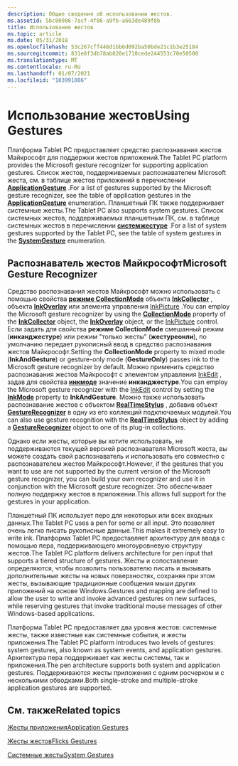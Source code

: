 ```yaml
---
description: Общие сведения об использовании жестов.
ms.assetid: 5bc80086-7acf-4f86-a9fb-a663de489f8b
title: Использование жестов
ms.topic: article
ms.date: 05/31/2018
ms.openlocfilehash: 53c267cff446d1bb6d092ba50bde21c1b3e25184
ms.sourcegitcommit: 831e8f3db78ab820e1710cede244553c70e50500
ms.translationtype: MT
ms.contentlocale: ru-RU
ms.lasthandoff: 01/07/2021
ms.locfileid: "103991086"
---
```

# <a name="using-gestures"></a><span data-ttu-id="91bed-103">Использование жестов</span><span class="sxs-lookup"><span data-stu-id="91bed-103">Using Gestures</span></span>

<span data-ttu-id="91bed-104">Платформа Tablet PC предоставляет средство распознавания жестов Майкрософт для поддержки жестов приложений.</span><span class="sxs-lookup"><span data-stu-id="91bed-104">The Tablet PC platform provides the Microsoft gesture recognizer for supporting application gestures.</span></span> <span data-ttu-id="91bed-105">Список жестов, поддерживаемых распознавателем Microsoft жеста, см. в таблице жестов приложений в перечислении [**ApplicationGesture**](/windows/desktop/api/msinkaut/ne-msinkaut-inkapplicationgesture) .</span><span class="sxs-lookup"><span data-stu-id="91bed-105">For a list of gestures supported by the Microsoft gesture recognizer, see the table of application gestures in the [**ApplicationGesture**](/windows/desktop/api/msinkaut/ne-msinkaut-inkapplicationgesture) enumeration.</span></span> <span data-ttu-id="91bed-106">Планшетный ПК также поддерживает системные жесты.</span><span class="sxs-lookup"><span data-stu-id="91bed-106">The Tablet PC also supports system gestures.</span></span> <span data-ttu-id="91bed-107">Список системных жестов, поддерживаемых планшетным ПК, см. в таблице системных жестов в перечислении [**системжестуре**](/windows/desktop/api/msinkaut/ne-msinkaut-inksystemgesture) .</span><span class="sxs-lookup"><span data-stu-id="91bed-107">For a list of system gestures supported by the Tablet PC, see the table of system gestures in the [**SystemGesture**](/windows/desktop/api/msinkaut/ne-msinkaut-inksystemgesture) enumeration.</span></span>

## <a name="microsoft-gesture-recognizer"></a><span data-ttu-id="91bed-108">Распознаватель жестов Майкрософт</span><span class="sxs-lookup"><span data-stu-id="91bed-108">Microsoft Gesture Recognizer</span></span>

<span data-ttu-id="91bed-109">Средство распознавания жестов Майкрософт можно использовать с помощью свойства [**режиме CollectionMode**](/windows/desktop/api/msinkaut/nf-msinkaut-iinkcollector-get_collectionmode) объекта [**InkCollector**](inkcollector-class.md) , объекта [**InkOverlay**](inkoverlay-class.md) или элемента управления [InkPicture](inkpicture-control-reference.md) .</span><span class="sxs-lookup"><span data-stu-id="91bed-109">You can employ the Microsoft gesture recognizer by using the [**CollectionMode**](/windows/desktop/api/msinkaut/nf-msinkaut-iinkcollector-get_collectionmode) property of the [**InkCollector**](inkcollector-class.md) object, the [**InkOverlay**](inkoverlay-class.md) object, or the [InkPicture](inkpicture-control-reference.md) control.</span></span> <span data-ttu-id="91bed-110">Если задать для свойства **режиме CollectionMode** смешанный режим (**инканджестуре**) или режим "только жесты" (**жестуреонли**), по умолчанию передает рукописный ввод в средство распознавания жестов Майкрософт.</span><span class="sxs-lookup"><span data-stu-id="91bed-110">Setting the **CollectionMode** property to mixed mode (**InkAndGesture**) or gesture-only mode (**GestureOnly**) passes ink to the Microsoft gesture recognizer by default.</span></span> <span data-ttu-id="91bed-111">Можно применить средство распознавания жестов Майкрософт с элементом управления [InkEdit](inkedit-control-reference.md) , задав для свойства [**инкмоде**](/windows/desktop/api/inked/nf-inked-iinkedit-get_inkmode) значение **инканджестуре**.</span><span class="sxs-lookup"><span data-stu-id="91bed-111">You can employ the Microsoft gesture recognizer with the [InkEdit](inkedit-control-reference.md) control by setting the [**InkMode**](/windows/desktop/api/inked/nf-inked-iinkedit-get_inkmode) property to **InkAndGesture**.</span></span> <span data-ttu-id="91bed-112">Можно также использовать распознавание жестов с объектом [**RealTimeStylus**](/windows/desktop/api/RTSCom/nn-rtscom-irealtimestylus) , добавив объект [**GestureRecognizer**](gesturerecognizer-class.md) в одну из его коллекций подключаемых модулей.</span><span class="sxs-lookup"><span data-stu-id="91bed-112">You can also use gesture recognition with the [**RealTimeStylus**](/windows/desktop/api/RTSCom/nn-rtscom-irealtimestylus) object by adding a [**GestureRecognizer**](gesturerecognizer-class.md) object to one of its plug-in collections.</span></span>

<span data-ttu-id="91bed-113">Однако если жесты, которые вы хотите использовать, не поддерживаются текущей версией распознавателя Microsoft жеста, вы можете создать свой распознаватель и использовать его совместно с распознавателем жестов Майкрософт.</span><span class="sxs-lookup"><span data-stu-id="91bed-113">However, if the gestures that you want to use are not supported by the current version of the Microsoft gesture recognizer, you can build your own recognizer and use it in conjunction with the Microsoft gesture recognizer.</span></span> <span data-ttu-id="91bed-114">Это обеспечивает полную поддержку жестов в приложении.</span><span class="sxs-lookup"><span data-stu-id="91bed-114">This allows full support for the gestures in your application.</span></span>

<span data-ttu-id="91bed-115">Планшетный ПК использует перо для некоторых или всех входных данных.</span><span class="sxs-lookup"><span data-stu-id="91bed-115">The Tablet PC uses a pen for some or all input.</span></span> <span data-ttu-id="91bed-116">Это позволяет очень легко писать рукописные данные.</span><span class="sxs-lookup"><span data-stu-id="91bed-116">This makes it extremely easy to write ink.</span></span> <span data-ttu-id="91bed-117">Платформа Tablet PC предоставляет архитектуру для ввода с помощью пера, поддерживающего многоуровневую структуру жестов.</span><span class="sxs-lookup"><span data-stu-id="91bed-117">The Tablet PC platform delivers architecture for pen input that supports a tiered structure of gestures.</span></span> <span data-ttu-id="91bed-118">Жесты и сопоставление определяются, чтобы позволить пользователю писать и вызывать дополнительные жесты на новых поверхностях, сохраняя при этом жесты, вызывающие традиционные сообщения мыши других приложений на основе Windows.</span><span class="sxs-lookup"><span data-stu-id="91bed-118">Gestures and mapping are defined to allow the user to write and invoke advanced gestures on new surfaces, while reserving gestures that invoke traditional mouse messages of other Windows-based applications.</span></span>

<span data-ttu-id="91bed-119">Платформа Tablet PC предоставляет два уровня жестов: системные жесты, также известные как системные события, и жесты приложения.</span><span class="sxs-lookup"><span data-stu-id="91bed-119">The Tablet PC platform introduces two levels of gestures: system gestures, also known as system events, and application gestures.</span></span> <span data-ttu-id="91bed-120">Архитектура пера поддерживает как жесты системы, так и приложения.</span><span class="sxs-lookup"><span data-stu-id="91bed-120">The pen architecture supports both system and application gestures.</span></span> <span data-ttu-id="91bed-121">Поддерживаются жесты приложения с одним росчерком и с несколькими обводками.</span><span class="sxs-lookup"><span data-stu-id="91bed-121">Both single-stroke and multiple-stroke application gestures are supported.</span></span>

## <a name="related-topics"></a><span data-ttu-id="91bed-122">См. также</span><span class="sxs-lookup"><span data-stu-id="91bed-122">Related topics</span></span>

<dl> <dt>

[<span data-ttu-id="91bed-123">Жесты приложения</span><span class="sxs-lookup"><span data-stu-id="91bed-123">Application Gestures</span></span>](application-gestures.md)
</dt> <dt>

[<span data-ttu-id="91bed-124">Жесты жестов</span><span class="sxs-lookup"><span data-stu-id="91bed-124">Flicks Gestures</span></span>](flicks-gestures.md)
</dt> <dt>

[<span data-ttu-id="91bed-125">Системные жесты</span><span class="sxs-lookup"><span data-stu-id="91bed-125">System Gestures</span></span>](system-gestures.md)
</dt> </dl>

 

 



